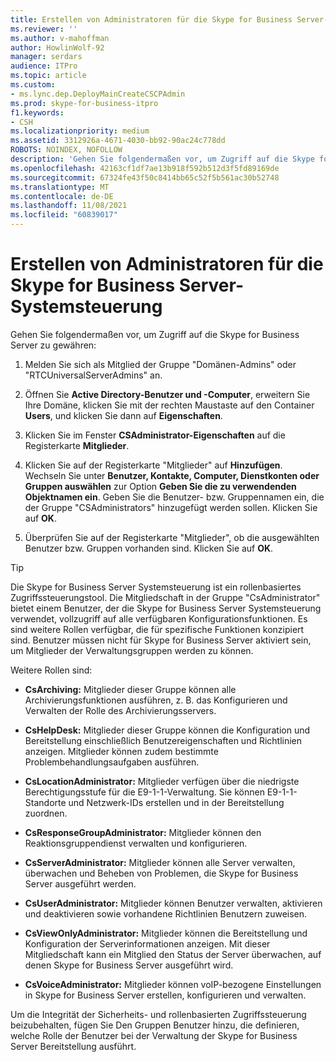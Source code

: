 ```yaml
---
title: Erstellen von Administratoren für die Skype for Business Server-Systemsteuerung
ms.reviewer: ''
ms.author: v-mahoffman
author: HowlinWolf-92
manager: serdars
audience: ITPro
ms.topic: article
ms.custom:
- ms.lync.dep.DeployMainCreateCSCPAdmin
ms.prod: skype-for-business-itpro
f1.keywords:
- CSH
ms.localizationpriority: medium
ms.assetid: 3312926a-4671-4030-bb92-90ac24c778dd
ROBOTS: NOINDEX, NOFOLLOW
description: 'Gehen Sie folgendermaßen vor, um Zugriff auf die Skype for Business Server zu gewähren:'
ms.openlocfilehash: 42163cf1df7ae13b918f592b512d3f5fd89169de
ms.sourcegitcommit: 67324fe43f50c8414bb65c52f5b561ac30b52748
ms.translationtype: MT
ms.contentlocale: de-DE
ms.lasthandoff: 11/08/2021
ms.locfileid: "60839017"
---
```

# <a name="create-skype-for-business-server-control-panel-administrators"></a>Erstellen von Administratoren für die Skype for Business Server-Systemsteuerung
 
Gehen Sie folgendermaßen vor, um Zugriff auf die Skype for Business Server zu gewähren:
  
1. Melden Sie sich als Mitglied der Gruppe "Domänen-Admins" oder "RTCUniversalServerAdmins" an.
    
2. Öffnen Sie **Active Directory-Benutzer und -Computer**, erweitern Sie Ihre Domäne, klicken Sie mit der rechten Maustaste auf den Container **Users**, und klicken Sie dann auf **Eigenschaften**.
    
3. Klicken Sie im Fenster **CSAdministrator-Eigenschaften** auf die Registerkarte **Mitglieder**.
    
4. Klicken Sie auf der Registerkarte "Mitglieder" auf **Hinzufügen**. Wechseln Sie unter **Benutzer, Kontakte, Computer, Dienstkonten oder Gruppen auswählen** zur Option **Geben Sie die zu verwendenden Objektnamen ein**. Geben Sie die Benutzer- bzw. Gruppennamen ein, die der Gruppe "CSAdministrators" hinzugefügt werden sollen. Klicken Sie auf **OK**.
    
5. Überprüfen Sie auf der Registerkarte "Mitglieder", ob die ausgewählten Benutzer bzw. Gruppen vorhanden sind. Klicken Sie auf **OK**.
    
> [!TIP]
> Die Skype for Business Server Systemsteuerung ist ein rollenbasiertes Zugriffssteuerungstool. Die Mitgliedschaft in der Gruppe "CsAdministrator" bietet einem Benutzer, der die Skype for Business Server Systemsteuerung verwendet, vollzugriff auf alle verfügbaren Konfigurationsfunktionen. Es sind weitere Rollen verfügbar, die für spezifische Funktionen konzipiert sind. Benutzer müssen nicht für Skype for Business Server aktiviert sein, um Mitglieder der Verwaltungsgruppen werden zu können. 
  
Weitere Rollen sind:
  
- **CsArchiving:** Mitglieder dieser Gruppe können alle Archivierungsfunktionen ausführen, z. B. das Konfigurieren und Verwalten der Rolle des Archivierungsservers.
    
- **CsHelpDesk:** Mitglieder dieser Gruppe können die Konfiguration und Bereitstellung einschließlich Benutzereigenschaften und Richtlinien anzeigen. Mitglieder können zudem bestimmte Problembehandlungsaufgaben ausführen.
    
- **CsLocationAdministrator:** Mitglieder verfügen über die niedrigste Berechtigungsstufe für die E9-1-1-Verwaltung. Sie können E9-1-1-Standorte und Netzwerk-IDs erstellen und in der Bereitstellung zuordnen.
    
- **CsResponseGroupAdministrator:** Mitglieder können den Reaktionsgruppendienst verwalten und konfigurieren.
    
- **CsServerAdministrator:** Mitglieder können alle Server verwalten, überwachen und Beheben von Problemen, die Skype for Business Server ausgeführt werden.
    
- **CsUserAdministrator:** Mitglieder können Benutzer verwalten, aktivieren und deaktivieren sowie vorhandene Richtlinien Benutzern zuweisen.
    
- **CsViewOnlyAdministrator:** Mitglieder können die Bereitstellung und Konfiguration der Serverinformationen anzeigen. Mit dieser Mitgliedschaft kann ein Mitglied den Status der Server überwachen, auf denen Skype for Business Server ausgeführt wird.
    
- **CsVoiceAdministrator:** Mitglieder können voIP-bezogene Einstellungen in Skype for Business Server erstellen, konfigurieren und verwalten.
    
Um die Integrität der Sicherheits- und rollenbasierten Zugriffssteuerung beizubehalten, fügen Sie Den Gruppen Benutzer hinzu, die definieren, welche Rolle der Benutzer bei der Verwaltung der Skype for Business Server Bereitstellung ausführt.
  

